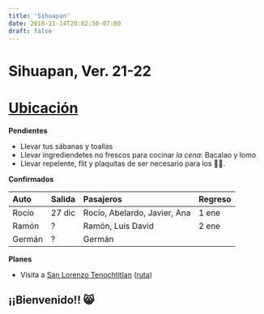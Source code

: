 ```yaml
---
title: 'Sihuapan'
date: 2018-11-14T20:02:50-07:00
draft: false
---
```


# Sihuapan, Ver. 21-22

# [Ubicación](https://goo.gl/maps/F3jMp318GJ1XLAGf9 "Entrar por las memelas")

__Pendientes__

- Llevar tus sábanas y toallas
- Llevar ingrediendetes no frescos para cocinar _la cena_: Bacalao y lomo
- Llevar repelente, flit y plaquitas de ser necesario para los 🦟🦟.

__Confirmados__

|Auto|Salida|Pasajeros|Regreso|
|:---|:---|:---|:---|
|Rocío|27 dic|Rocío, Abelardo, Javier, Ana|1 ene|
|Ramón|?|Ramón, Luis David|2 ene|
|Germán|?|Germán|

__Planes__

- Visita a [San Lorenzo Tenochtitlan](https://www.inah.gob.mx/zonas/186-zona-arqueologica-de-san-lorenzo-tenochtitlan) ([ruta](https://goo.gl/maps/UjiyuPEHaWgQrAFe8))

## ¡¡Bienvenido!! 😸
